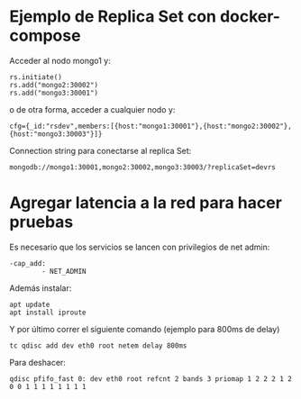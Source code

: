 # Ejemplo de Replica Set con docker-compose

Acceder al nodo mongo1 y:

```
rs.initiate()
rs.add("mongo2:30002")
rs.add("mongo3:30001")
```

o de otra forma, acceder a cualquier nodo y:

```
cfg={_id:"rsdev",members:[{host:"mongo1:30001"},{host:"mongo2:30002"},{host:"mongo3:30003"}]}
```

Connection string para conectarse al replica Set:

```
mongodb://mongo1:30001,mongo2:30002,mongo3:30003/?replicaSet=devrs
```

# Agregar latencia a la red para hacer pruebas

Es necesario que los servicios se lancen con privilegios de net admin:

```
-cap_add:
        - NET_ADMIN
```

Además instalar:

```
apt update
apt install iproute
```

Y por último correr el siguiente comando (ejemplo para 800ms de delay)

```
tc qdisc add dev eth0 root netem delay 800ms
```

Para deshacer:

```
qdisc pfifo_fast 0: dev eth0 root refcnt 2 bands 3 priomap 1 2 2 2 1 2 0 0 1 1 1 1 1 1 1 1
```
